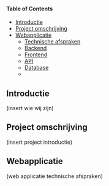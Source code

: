 #### Table of Contents  
* [Introductie](#Introductie)
* [Project omschrijving](#Project-omschrijving)  
* [Webapplicatie](#Webapplicatie)
    * [Technische afspraken](#)
    * [Backend](#)
    * [Frontend](#)
    * [API](#)
    * [Database](#)
    *  

## Introductie
(insert wie wij zijn)

## Project omschrijving
(insert project introductie)

## Webapplicatie
(web applicatie technische afspraken)
